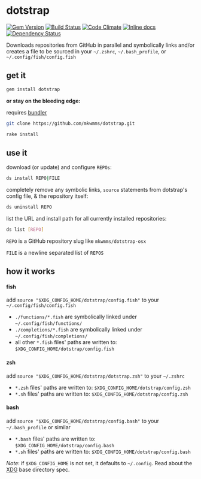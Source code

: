 # dotstrap
[![Gem Version](https://badge.fury.io/rb/dotstrap.svg)](https://badge.fury.io/rb/dotstrap)
[![Build Status](https://travis-ci.org/mkwmms/dotstrap.svg)](https://travis-ci.org/mkwmms/dotstrap)
[![Code Climate](https://codeclimate.com/github/mkwmms/dotstrap/badges/gpa.svg)](https://codeclimate.com/github/mkwmms/dotstrap)
[![Inline docs](http://inch-ci.org/github/mkwmms/dotstrap.svg?branch=master)](http://inch-ci.org/github/mkwmms/dotstrap)
[![Dependency Status](https://gemnasium.com/mkwmms/dotstrap.svg)](https://gemnasium.com/mkwmms/dotstrap)

Downloads repositories from GitHub in parallel and symbolically links and/or 
creates a file to be sourced in your `~/.zshrc`, `~/.bash_profile`, or `~/.config/fish/config.fish`
  
## get it 

```bash
gem install dotstrap
``` 

__or stay on the bleeding edge:__

requires [bundler]

```bash
git clone https://github.com/mkwmms/dotstrap.git
```

```bash
rake install
```

## use it

download (or update) and configure `REPOs`:
```bash 
ds install REPO|FILE
```

completely remove any symbolic links, `source` statements from dotstrap's config file, & the repository itself:
```bash
ds uninstall REPO
```

list the URL and install path for all currently installed repositories:
```bash
ds list [REPO]
```

`REPO` is a GitHub repository slug like `mkwmms/dotstrap-osx`

`FILE` is a newline separated list of `REPOS`

## how it works

#### fish

add `source "$XDG_CONFIG_HOME/dotstrap/config.fish"` to your `~/.config/fish/config.fish`

  - `./functions/*.fish` are symbolically linked under `~/.config/fish/functions/`
  - `./completions/*.fish` are symbolically linked under `~/.config/fish/completions/`
  - all other `*.fish` files' paths are written to: `$XDG_CONFIG_HOME/dotstrap/config.fish` 

#### zsh 

add `source "$XDG_CONFIG_HOME/dotstrap/dotstrap.zsh"` to your `~/.zshrc`

  - `*.zsh` files' paths are written to: `$XDG_CONFIG_HOME/dotstrap/config.zsh` 
  - `*.sh` files' paths are written to: `$XDG_CONFIG_HOME/dotstrap/config.zsh` 

#### bash

add `source "$XDG_CONFIG_HOME/dotstrap/config.bash"` to your `~/.bash_profile` or similar

  - `*.bash` files' paths are written to: `$XDG_CONFIG_HOME/dotstrap/config.bash` 
  - `*.sh` files' paths are written to: `$XDG_CONFIG_HOME/dotstrap/config.bash` 
  
_Note_: if `$XDG_CONFIG_HOME` is not set, it defaults to `~/.config`. Read about the [XDG] base directory spec. 

[bundler]: https://github.com/bundler/bundler/
[XDG]: http://standards.freedesktop.org/basedir-spec/basedir-spec-latest.html
